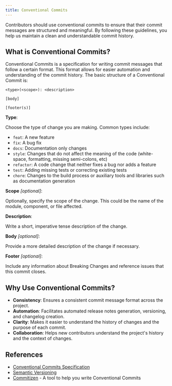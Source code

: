```yaml
---
title: Conventional Commits
---
```


Contributors should use conventional commits to ensure that their commit messages are structured and meaningful. By following these guidelines, you help us maintain a clean and understandable commit history.

## What is Conventional Commits?
Conventional Commits is a specification for writing commit messages that follow a certain format. 
This format allows for easier automation and understanding of the commit history. 
The basic structure of a Conventional Commit is:

```
<type>(<scope>): <description>

[body]

[footer(s)]
```

**Type**: 

Choose the type of change you are making. Common types include:

- `feat`: A new feature
- `fix`: A bug fix
- `docs`: Documentation only changes
- `style`: Changes that do not affect the meaning of the code (white-space, formatting, missing semi-colons, etc)
- `refactor`: A code change that neither fixes a bug nor adds a feature
- `test`: Adding missing tests or correcting existing tests
- `chore`: Changes to the build process or auxiliary tools and libraries such as documentation generation

**Scope** _[optional]_: 

Optionally, specify the scope of the change. This could be the name of the module, component, or file affected.

**Description**:

Write a short, imperative tense description of the change.

**Body** _[optional]_: 

Provide a more detailed description of the change if necessary.

**Footer** _[optional]_: 

Include any information about Breaking Changes and reference issues that this commit closes.

## Why Use Conventional Commits?
- **Consistency**: Ensures a consistent commit message format across the project.
- **Automation**: Facilitates automated release notes generation, versioning, and changelog creation.
- **Clarity**: Makes it easier to understand the history of changes and the purpose of each commit.
- **Collaboration**: Helps new contributors understand the project's history and the context of changes.

## References
- [Conventional Commits Specification](https://www.conventionalcommits.org/en/v1.0.0/)
- [Semantic Versioning](https://semver.org/)
- [Commitizen](https://github.com/commitizen/cz-cli) - A tool to help you write Conventional Commits

